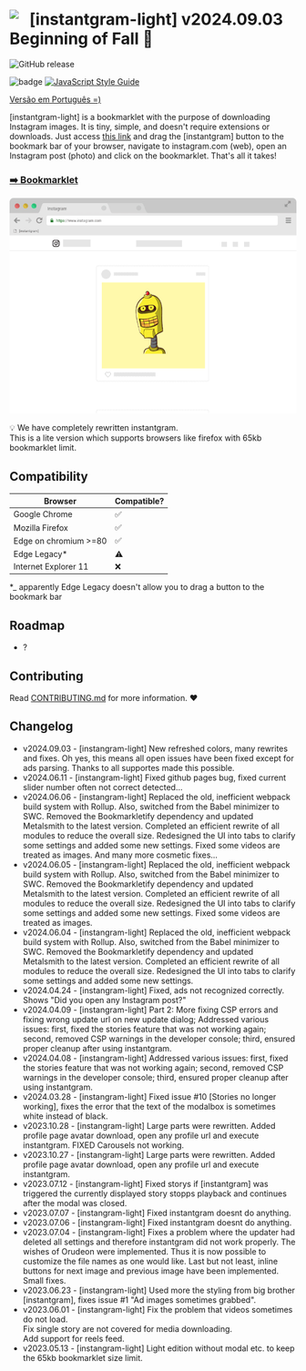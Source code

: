 # <img style="float: left; vertical-align: bottom; " width="35" src="https://upload.wikimedia.org/wikipedia/commons/4/4c/Typescript_logo_2020.svg"> [instantgram-light] v2024.09.03 Beginning of Fall 🍂
![GitHub release](https://img.shields.io/badge/release-v2024.09.03-green)

![badge](https://img.shields.io/badge/for-instagram-yellow.svg?style=flat-square)
[![JavaScript Style Guide](https://img.shields.io/badge/code%20style-standard-brightgreen.svg?style=flat-square)](http://standardjs.com/)

[Versão em Português =)](http://saschaheim.github.io/instantgram-light/lang/pt-br)

[instantgram-light] is a bookmarklet with the purpose of downloading Instagram images. It is tiny, simple, and doesn't require extensions or downloads. Just access [this link][1] and drag the [instantgram] button to the bookmark bar of your browser, navigate to instagram.com (web), open an Instagram post (photo) and click on the bookmarklet. That's all it takes!

### [:arrow_right: Bookmarklet][1]

![gif demo](img/demo.gif)

:bulb: We have completely rewritten instantgram. \
This is a lite version which supports browsers like firefox with 65kb bookmarklet limit.

## Compatibility

|       Browser        |     Compatible?    |
| -------------------- | -------------------|
| Google Chrome        | :white_check_mark: |
| Mozilla Firefox     | :white_check_mark: |
| Edge on chromium >=80 | :white_check_mark: |
| Edge Legacy*                | :warning:          |
| Internet Explorer 11 | :x: |
*_ apparently Edge Legacy doesn't allow you to drag a button to the bookmark bar


## Roadmap

- ?

## Contributing

Read [CONTRIBUTING.md](CONTRIBUTING.md) for more information. :heart:

## Changelog
- v2024.09.03 - [instangram-light] New refreshed colors, many rewrites and fixes. Oh yes, this means all open issues have been fixed except for ads parsing. Thanks to all supportes made this possible. 
- v2024.06.11 - [instangram-light] Fixed github pages bug, fixed current slider number often not correct detected...
- v2024.06.06 - [instangram-light] Replaced the old, inefficient webpack build system with Rollup. Also, switched from the Babel minimizer to SWC. Removed the Bookmarkletify dependency and updated Metalsmith to the latest version. Completed an efficient rewrite of all modules to reduce the overall size. Redesigned the UI into tabs to clarify some settings and added some new settings. Fixed some videos are treated as images. And many more cosmetic fixes...
- v2024.06.05 - [instangram-light] Replaced the old, inefficient webpack build system with Rollup. Also, switched from the Babel minimizer to SWC. Removed the Bookmarkletify dependency and updated Metalsmith to the latest version. Completed an efficient rewrite of all modules to reduce the overall size. Redesigned the UI into tabs to clarify some settings and added some new settings. Fixed some videos are treated as images.
- v2024.06.04 - [instangram-light] Replaced the old, inefficient webpack build system with Rollup. Also, switched from the Babel minimizer to SWC. Removed the Bookmarkletify dependency and updated Metalsmith to the latest version. Completed an efficient rewrite of all modules to reduce the overall size. Redesigned the UI into tabs to clarify some settings and added some new settings.
- v2024.04.24 - [instangram-light] Fixed, ads not recognized correctly. Shows "Did you open any Instagram post?"
- v2024.04.09 - [instangram-light] Part 2: More fixing CSP errors and fixing wrong update url on new update dialog; Addressed various issues: first, fixed the stories feature that was not working again; second, removed CSP warnings in the developer console; third, ensured proper cleanup after using instantgram.
- v2024.04.08 - [instangram-light] Addressed various issues: first, fixed the stories feature that was not working again; second, removed CSP warnings in the developer console; third, ensured proper cleanup after using instantgram.
- v2024.03.28 - [instangram-light] Fixed issue #10 [Stories no longer working], fixes the error that the text of the modalbox is sometimes white instead of black.
- v2023.10.28 - [instangram-light] Large parts were rewritten. Added profile page avatar download, open any profile url and execute instantgram. FIXED Carousels not working.
- v2023.10.27 - [instangram-light] Large parts were rewritten. Added profile page avatar download, open any profile url and execute instantgram.
- v2023.07.12 - [instangram-light] Fixed storys if [instantgram] was triggered the currently displayed story stopps playback and continues after the modal was closed.
- v2023.07.07 - [instangram-light] Fixed instantgram doesnt do anything.
- v2023.07.06 - [instangram-light] Fixed instantgram doesnt do anything.
- v2023.07.04 - [instangram-light] Fixes a problem where the updater had deleted all settings and therefore instantgram did not work properly. The wishes of Orudeon were implemented. Thus it is now possible to customize the file names as one would like. Last but not least, inline buttons for next image and previous image have been implemented. Small fixes.
- v2023.06.23 - [instangram-light] Used more the styling from big brother [instantgram], fixes issue #1 "Ad images sometimes grabbed".
- v2023.06.01 - [instangram-light] Fix the problem that videos sometimes do not load.\
Fix single story are not covered for media downloading.\
Add support for reels feed.
- v2023.05.13 - [instangram-light] Light edition without modal etc. to keep the 65kb bookmarklet size limit.


[1]:http://saschaheim.github.io/instantgram-light/
